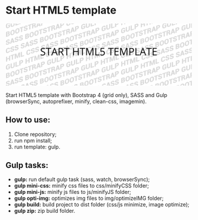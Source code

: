 <h1>Start HTML5 template</h1>
<p>
	<img src="https://raw.githubusercontent.com/FloodGreenMouse/start-template/master/app/img/preview.jpg" alt="Start HTML5 template">
</p>
<p>Start HTML5 template with Bootstrap 4 (grid only), SASS and Gulp (browserSync, autoprefixer, minify, clean-css, imagemin).</p>
<h2>How to use:</h2>
<ol>
	<li>Clone repository;</li>
	<li>run npm install;</li>
	<li>run template: gulp.</li>
</ol>
<h2>Gulp tasks:</h2>
<ul>
	<li><strong>gulp:</strong> run default gulp task (sass, watch, browserSync);</li>
	<li><strong>gulp mini-css:</strong> minify css files to css/minifyCSS folder;</li>
	<li><strong>gulp mini-js:</strong> minify js files to js/minifyJS folder;</li>
	<li><strong>gulp opti-img:</strong> optimizes img files to img/optimizeIMG folder;</li>
	<li><strong>gulp build:</strong> build project to dist folder (css/js minimize, image optimize);</li>
	<li><strong>gulp zip:</strong> zip build folder.</li>
</ul>